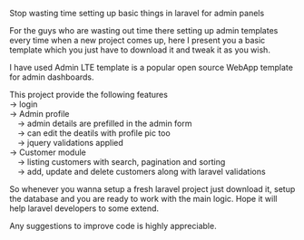 Stop wasting time setting up basic things in laravel for admin panels

For the guys who are wasting out time there setting up admin templates every time when a new project comes up, 
here I present you a basic template which you just have to download it and tweak it as you wish.

I have used Admin LTE template is a popular open source WebApp template for admin dashboards.

This project provide the following features <br>
-> login <br>
-> Admin profile <br>
	&emsp;-> admin details are prefilled in the admin form <br>
	&emsp;-> can edit the deatils with profile pic too <br>
	&emsp;-> jquery validations applied <br>
-> Customer module <br>
	&emsp;-> listing customers with search, pagination and sorting <br>
	&emsp;-> add, update and delete customers along with laravel validations <br>

So whenever you wanna setup a fresh laravel project just download it, setup the database and you are ready to work with the main logic.
Hope it will help laravel developers to some extend.

Any suggestions to improve code is highly appreciable.
